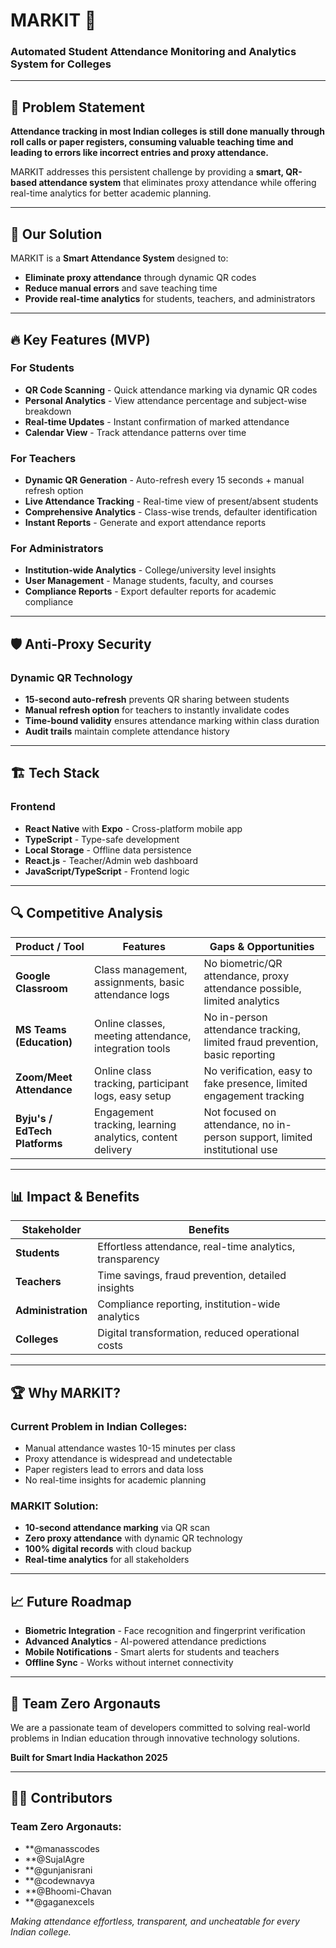 # MARKIT 📱
### Automated Student Attendance Monitoring and Analytics System for Colleges
---

## 🎯 Problem Statement

**Attendance tracking in most Indian colleges is still done manually through roll calls or paper registers, consuming valuable teaching time and leading to errors like incorrect entries and proxy attendance.**

MARKIT addresses this persistent challenge by providing a **smart, QR-based attendance system** that eliminates proxy attendance while offering real-time analytics for better academic planning.

---

## 🚀 Our Solution

MARKIT is a **Smart Attendance System** designed to:
-  **Eliminate proxy attendance** through dynamic QR codes
-  **Reduce manual errors** and save teaching time  
-  **Provide real-time analytics** for students, teachers, and administrators

---

## 🔥 Key Features (MVP)

### For Students
- **QR Code Scanning** - Quick attendance marking via dynamic QR codes
- **Personal Analytics** - View attendance percentage and subject-wise breakdown
- **Real-time Updates** - Instant confirmation of marked attendance
- **Calendar View** - Track attendance patterns over time

### For Teachers  
- **Dynamic QR Generation** - Auto-refresh every 15 seconds + manual refresh option
- **Live Attendance Tracking** - Real-time view of present/absent students
- **Comprehensive Analytics** - Class-wise trends, defaulter identification
- **Instant Reports** - Generate and export attendance reports

### For Administrators
- **Institution-wide Analytics** - College/university level insights
- **User Management** - Manage students, faculty, and courses
- **Compliance Reports** - Export defaulter reports for academic compliance

---

## 🛡️ Anti-Proxy Security

### Dynamic QR Technology
- **15-second auto-refresh** prevents QR sharing between students
- **Manual refresh option** for teachers to instantly invalidate codes
- **Time-bound validity** ensures attendance marking within class duration
- **Audit trails** maintain complete attendance history

---

## 🏗️ Tech Stack

### **Frontend**
- **React Native** with **Expo** - Cross-platform mobile app
- **TypeScript** - Type-safe development
- **Local Storage** - Offline data persistence
- **React.js** - Teacher/Admin web dashboard
- **JavaScript/TypeScript** - Frontend logic

---

## 🔍 Competitive Analysis

| Product / Tool | Features | Gaps & Opportunities |
| -------------- | -------- | -------------------- |
| **Google Classroom** | Class management, assignments, basic attendance logs | No biometric/QR attendance, proxy attendance possible, limited analytics |
| **MS Teams (Education)** | Online classes, meeting attendance, integration tools | No in-person attendance tracking, limited fraud prevention, basic reporting |
| **Zoom/Meet Attendance** | Online class tracking, participant logs, easy setup | No verification, easy to fake presence, limited engagement tracking |
| **Byju's / EdTech Platforms** | Engagement tracking, learning analytics, content delivery | Not focused on attendance, no in-person support, limited institutional use |

---

## 📊 Impact & Benefits

| Stakeholder | Benefits |
|-------------|----------|
| **Students** | Effortless attendance, real-time analytics, transparency |
| **Teachers** | Time savings, fraud prevention, detailed insights |
| **Administration** | Compliance reporting, institution-wide analytics |
| **Colleges** | Digital transformation, reduced operational costs |

---

## 🏆 Why MARKIT?

### Current Problem in Indian Colleges:
- Manual attendance wastes 10-15 minutes per class
- Proxy attendance is widespread and undetectable  
- Paper registers lead to errors and data loss
- No real-time insights for academic planning

### MARKIT Solution:
-  **10-second attendance marking** via QR scan
-  **Zero proxy attendance** with dynamic QR technology
-  **100% digital records** with cloud backup
-  **Real-time analytics** for all stakeholders

---

## 📈 Future Roadmap

- **Biometric Integration** - Face recognition and fingerprint verification 
- **Advanced Analytics** - AI-powered attendance predictions
- **Mobile Notifications** - Smart alerts for students and teachers
- **Offline Sync** - Works without internet connectivity

---

## 👥 Team Zero Argonauts

We are a passionate team of developers committed to solving real-world problems in Indian education through innovative technology solutions.

**Built for Smart India Hackathon 2025**

---

## 👨‍💻 Contributors

### **Team Zero Argonauts:**

- **@manasscodes
- **@SujalAgre
- **@gunjanisrani
- **@codewnavya
- **@Bhoomi-Chavan
- **@gaganexcels

*Making attendance effortless, transparent, and uncheatable for every Indian college.*
